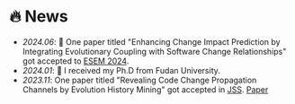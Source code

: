 # 🔥 News
- *2024.06*: 🎉 One paper titled "Enhancing Change Impact Prediction by Integrating Evolutionary Coupling with Software Change Relationships" got accepted to <a href="https://conf.researchr.org/track/esem-2024/esem-2024-technical-track">ESEM 2024</a>.
- *2024.01*: 🎉 I received my Ph.D from Fudan University.
- *2023.11*: One paper titled "Revealing Code Change Propagation Channels by Evolution History Mining" got accepted in
            <a href="https://www.sciencedirect.com/science/article/pii/S0164121223003072"
               >JSS</a>.
            <a href="http://zhoudaihong.github.io/files/2024_JSS_CPC.pdf"
               class="btn btn--success btn--small">Paper</a>